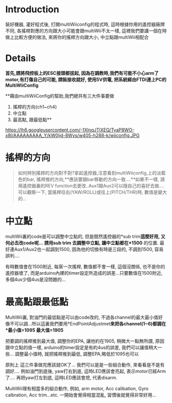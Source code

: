 # Introduction #

裝好機器, 灌好程式後, 打開multiWiiconfig的程式時, 這時根據你用的遙控器廠牌不同, 各搖桿對應的方向跟大小可能會跟multiWii不太一樣, 這裡我們要講一個在時做上比較方便的做法, 來將你的搖桿方向跟大小, 中立點跟multiWii相配合


# Details #

**首先,請將飛控板上的ESC接頭都拔起, 因為在調教時,我們有可能不小心arm了motor,有打傷自己的可能, 請裝接收就好, 使用5V供電, 把系統經由FTDI連上PC的MultiWiiConfig**

**藉由multiWiiConfig的幫助,我們總共有三大件事要做
  1. 搖桿的方向(ch1~ch4)
  1. 中立點
  1. 最高點, 跟最低點**

https://lh6.googleusercontent.com/-1XlnqJTlXEQ/TyaP8WO-x8I/AAAAAAAAA_Y/kW0ijd-8Wys/w405-h288-k/wiiconfig.JPG

# 搖桿的方向 #
> 如何辨別搖桿的方向對不對?拿起遙控器,注意看到multiWiiconfig,上的淡藍色的bar, 搖桿推的方向,**應該要跟bar移動的方向一致....**如果不一樣, 請用遙控器裏的REV function去更改..Aux1跟Aux2可以隨自己的喜好去做....
可以觀察一下, 當搖桿往右(YAW/ROLL)或往上(PITCH/THR)時, 數值是變大的...


# 中立點 #
multiWii裏的code是可以調整中立點的, 但是既然遙控器的\*sub trim**這麼好用, 又何必去改code呢...
請用sub trim 去調整中立點, 讓中立點都在\*1500** 的位置. 最好連Aux1/Aux2也一起調到1500, 因為他的切換有時是三段的, 不調到1500, 容易誤判....

有時數值會在1500附近, 每窯一次搖桿, 數值都不會一樣, 這個沒關係, 也不是你的遙控器壞了, 而是arduino內建的timer設定所造成的誤差...只要數值在1500附近, 多個4us少個4us是沒問題的...

# 最高點跟最低點 #
MultiWii裏, 對油門的最低點是可以由code改的, 不過各channel的最大最小值好像不可以調...所以這裏我們要用\*EndPointAdjustmet**來把各channel(1~6)都調在\*最小值=1095 最大值=1905**

把要調的搖桿推到最大值, 調整你的EPA, 讓他約在1905, 稍微大一點無所謂, 原因跟中立點的值一樣, arduino的timer設定是有約4us的誤差, 我們可以讓值稍大一些...
調整最小值時, 就把搖桿推到最低, 調整EPA,略低於1095也可以

原則上 這三件事做完應該就OK了...
我們可以是是一些組合動作, 來看看是不是有調好....
例如油門到底後, yaw打右到底, 這時LED應該會亮起, 表示motor已經Arm了....
再把yaw打左到底, 這時LED應該會熄, 代表disarm.

MultiWii理有相當多的組合動作, 例如, arm motor, Acc calibation, Gyro calbration, Acc trim...etc. 一開始會覺得相當混亂, 習慣後就覺得非常好用...